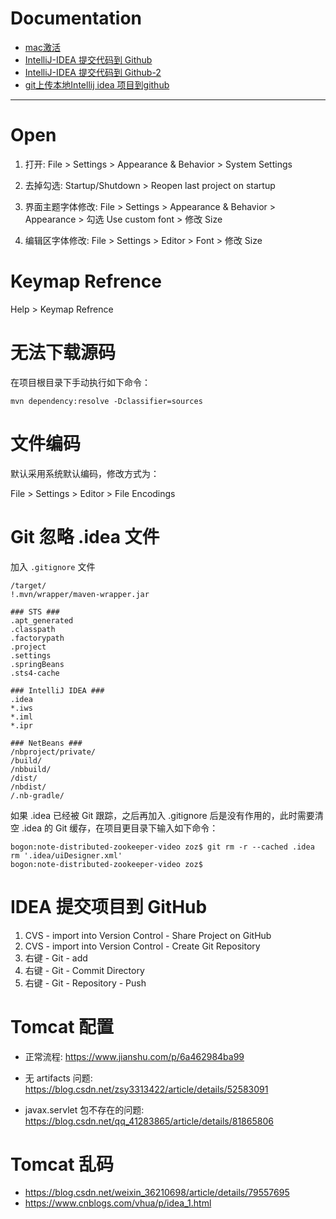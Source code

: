 
# Documentation

* [mac激活](https://www.jianshu.com/p/3c87487e7121)
* [IntelliJ-IDEA 提交代码到 Github](https://github.com/FatliTalk/blog/issues/11)
* [IntelliJ-IDEA 提交代码到 Github-2](https://blog.csdn.net/rongxiang111/article/details/78120126)
* [git上传本地Intellij idea 项目到github](https://blog.csdn.net/u010237107/article/details/50910879)

---

# Open

1. 打开: File > Settings > Appearance & Behavior > System Settings

2. 去掉勾选: Startup/Shutdown > Reopen last project on startup

3. 界面主题字体修改: File > Settings > Appearance & Behavior > Appearance > 勾选 Use custom font > 修改 Size

4. 编辑区字体修改: File > Settings > Editor > Font > 修改 Size

# Keymap Refrence

Help > Keymap Refrence

# 无法下载源码

在项目根目录下手动执行如下命令：
```
mvn dependency:resolve -Dclassifier=sources
```

# 文件编码

默认采用系统默认编码，修改方式为：

File > Settings > Editor > File Encodings

# Git 忽略 .idea 文件

加入 `.gitignore` 文件
```
/target/
!.mvn/wrapper/maven-wrapper.jar

### STS ###
.apt_generated
.classpath
.factorypath
.project
.settings
.springBeans
.sts4-cache

### IntelliJ IDEA ###
.idea
*.iws
*.iml
*.ipr

### NetBeans ###
/nbproject/private/
/build/
/nbbuild/
/dist/
/nbdist/
/.nb-gradle/
```

如果 .idea 已经被 Git 跟踪，之后再加入 .gitignore 后是没有作用的，此时需要清空 .idea 的 Git 缓存，在项目更目录下输入如下命令：
```
bogon:note-distributed-zookeeper-video zoz$ git rm -r --cached .idea
rm '.idea/uiDesigner.xml'
bogon:note-distributed-zookeeper-video zoz$ 
```

# IDEA 提交项目到 GitHub

1. CVS - import into Version Control - Share Project on GitHub
2. CVS - import into Version Control - Create Git Repository
3. 右键 - Git - add
4. 右键 - Git - Commit Directory
5. 右键 - Git - Repository - Push

# Tomcat 配置

- 正常流程: https://www.jianshu.com/p/6a462984ba99

- 无 artifacts 问题: https://blog.csdn.net/zsy3313422/article/details/52583091

- javax.servlet 包不存在的问题: https://blog.csdn.net/qq_41283865/article/details/81865806

# Tomcat 乱码

- https://blog.csdn.net/weixin_36210698/article/details/79557695
- https://www.cnblogs.com/vhua/p/idea_1.html
